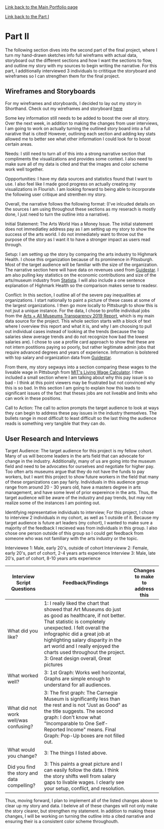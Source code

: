 [Link back to the Main Portfolio page](README.md)

[Link back to the Part I](FinalProjectKatieWinter.md)

# Part II

The following section dives into the second part of the final project, where I turn my hand-drawn sketches info full wireframs with actual data, storyboard out the different sections and how I want the sections to flow, and outline my story with my sources to begin writing the narrative. For this part, I additionally interviewed 3 individuals to crititique the storyboard and wireframes so I can strengthen them for the final project. 

## Wireframes and Storyboards 

For my wireframes and storyboards, I decided to lay out my story in Shorthand. Check out my wireframes and storyboard [here](https://preview.shorthand.com/lqXf2Erjw745Kduc)

Some key information still needs to be added to boost the over all story. Over the next week, in addition to making the changes from user interviews, I am going to work on actually turning the outlined story board into a full narative that is cited! However, outlining each section and adding key stats allowed me to better see what other information I could look for to boost certain areas. 

Needs: I still need to turn all of this into a strong narrative section that compliments the visualizations and provides some context. I also need to make sure all of my data is cited and that the images and color scheme work well together. 

Oppportunities: I have my data sources and statistics found that I want to use. I also feel like I made good progress on actually creating my visualizations in Flourish. I am looking forward to being able to incorporate the following user critique and strenthen my story. 

Overall, the narrative follows the following format: (I've inlcuded details on the sources I am using throughout these sections as my reserach is mostly done, I just need to turn the outline into a narrative).

Initial Statement: The Arts World Has a Money Issue.  The initial statement does not immediatley address pay as I am setting up my story to show the success of the arts world. I do not immediately want to throw out the purpose of the story as I want it to have a stronger impact as users read through. 

Setup: I am setting up the story by comparing the arts industry to Highmark Health. I chose this organization because of its prominence in Pitssburgh. Most of the target audience will be familiar with the size of the organization. The narrative section here will have data on revenues used from [Guidestar](https://www.guidestar.org/search). I am also pulling key statistics on the economic contributions and size of the arts/museum industry from [Statista](https://www.statista.com/topics/1509/museums/#topicHeader__wrapper). I will also include a one sentence explanation of Highmark Health so the comparison makes sense to readesr.

Conflict: In this section, I outline all of the severe pay inequalities at organizations. I start nationally to paint a picture of these cases at some of the largest organizations. I then go more locally to Pittsburgh to show this is not jsut a unique instance. For the data, I chose to profile individual jobs from the [Arts + All Museums Transparency 2019 Report](https://docs.google.com/spreadsheets/d/14_cn3afoas7NhKvHWaFKqQGkaZS5rvL6DFxzGqXQa6o/edit#gid=0), which is my main data source for the project. This whole section starts with a block of text where I overview this report and what it is, and why I am choosing to pull out individual cases instead of looking at the trends (because the top salaries skew average trends and do not recognize how bad the lowest salaries are). I chose to use a profile card approach to show that these are not intern postitions paying so poorly, but rather legitimate admin jobs that require advanced degrees and years of experience. Information is bolstered with top salary and organization data from [Guidestar](https://www.guidestar.org/search).

From there, my story segways into a section comparing these wages to the liveable wage in Pittsburgh from [MIT's Living Wage Calculator](https://livingwage.mit.edu/metros/38300).
I then included a small section where I am talking about why this pay issue is so bad - I think at this point viewers may be frustrated but not convinced why this is so bad. In this section I am going to explain how this leads to significant issues of the fact that theses jobs are not liveable and limits who can work in these positions.


Call to Action: The call to action prompts the target audience to look at ways they can begin to address these pay issues in the industry themselves. The bullets range in most difficult to least difficult so the last thing the audience reads is something very tangible that they can do.


## User Research and Interviews

Target Audience: 
The target audience for this project is my fellow cohort. Many of us will become leaders in the arts field that can advocate for change in the industry. Additionally, many of us are going into the museum field and need to be advocates for ourselves and negotiate for higher pay. Too often arts museums argue that they do not have the funds to pay workers, but I want this project to show future workers in the field that many of these organizations can pay fairly. 
Individuals in this audience group range from around 20 - 30 years old, have a masters degree in arts management, and have some level of prior expereince in the arts. Thus, the target audience will be aware of the industry and pay trends, but may not realize some of the instances I am pointing out. 

Identifying representative individuals to interview;
For this project, I chose to interview 2 individuals in my cohort, as well as 1 outside of it. Because my target audience is future art leaders (my cohort), I wanted to make sure a majority of the feedback I recieved was from individuals in this group. I also chose one person outside of this group so I could get feedback from someone who was not familiary with the arts industry or the topic. 

Interviewee 1: Male, early 20's, outside of cohort
Intervieww 2: Female, early 20's, part of cohort, 2-4 years arts experience
Interview 3: Male, late 20's, part of cohort, 8-10 years arts experience


| Interview Script Questions | Feedback/Findings | Changes to make to address this |
| --- | --- | --- |
| What did you like? | 1: I really liked the chart that showed that Art Museums do just as good as healthcare, if not better. That statistic is completely unexpected. I felt overall the infographic did a great job at highlighting salary disparity in the art world and I really enjoyed the charts used throughout the project. 3: Great design overall, Great pictures | |
| What worked well? | 3: 1st Graph: Works well horizontal, Graphs are simple enough to understand for all audiences. |   |
| What did not work well/was confusing? | 3: The first graph: The Carnegie Museum is significantly less than the rest and is not "Just as Good" as the title suggests. The second graph: I don't know what "Incomparable to One Self-Reported Income" means. Final Graph: Pop-Up boxes are not filled out. |   |
| What would you change? | 3: The things I listed above. |   |
| Did you find the story and data compelling? | 3: This paints a great picture and I can easily follow the data. I think the story shifts well from salary gaps to livable wages. I clearly see your setup, conflict, and resolution. |   |

Thus, moving forward, I plan to implement all of the listed changes above to clear up my story and data. I beleive all of these changes will not only make the story clearer, but strengthen my statement. In addition to making these changes, I will be working on turning the outline into a cited narrative and ensuring their is a consistent color scheme throughouth. 



